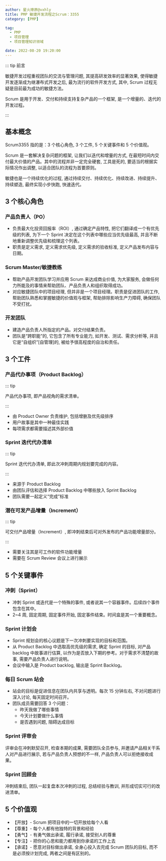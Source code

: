 ```yaml
---
author: 星火燎原@vxhly
title: PMP 敏捷开发流程之Scrum：3355
category: [PMP]

tag:
  - PMP
  - 项目管理
  - 项目管理知识领域

date: 2022-08-20 19:20:00
---
```


::: tip 前言

敏捷开发过程重视团队的交流与管理问题, 其提高研发效率的显著效果, 使得敏捷开发逐渐成为继瀑布式开发之后, 最为流行的软件开发方式, 其中, Scrum 过程无疑是目前最为成功的敏捷方法。

Scrum 是用于开发、交付和持续支持复杂产品的一个框架, 是一个增量的、迭代的开发过程。

:::

<!-- more -->

## 基本概念

Scrum3355 指的是：3 个核心角色, 3 个工件, 5 个关键事件和 5 个价值观。

Scrum 是一套解决复杂问题的框架, 让我们以迭代和增量的方式, 在最短时间内交付最大价值的产品。其中的流程并非一定完全硬套, 工具是死的, 要适当的根据实际情况作出调整, 以适合团队的流程为首要原则。

敏捷也是一个持续优化的过程, 通过持续交付、持续优化、持续改进、持续提升、持续塑造, 最终实现小步快跑, 快速迭代。

## 3 个核心角色

### 产品负责人（PO）

- 负责最大化投资回报率（ROI）, 通过确定产品特性, 把它们翻译成一个有优先级的列表, 为下一个 Sprint 决定在这个列表中哪些应当优先级最高, 并且不断地重新调整优先级和梳理这个列表。
- 职责是定义需求, 定义需求优先级, 定义需求的验收标准, 定义产品发布内容与日期。

### Scrum Master/敏捷教练

- 帮助产品开发团队学习并应用 Scrum 来达成商业价值, 为大家服务, 会做任何力所能及的事情来帮助团队、产品负责人和组织取得成功。
- 对应敏捷团队中的项目经理, 但并非是一个项目经理。职责是促进团队的工作, 帮助团队熟悉和掌握敏捷的价值观与框架, 帮助排除影响生产力障碍, 确保团队不受打扰。

### 开发团队

- 建造产品负责人所指定的产品。对交付结果负责。
- 团队是“跨职能”的, 它包含了所有专业能力, 如开发、测试、需求分析等, 并且它是“自组织”[自管理]的, 被给予很高程度的自治和责任。

## 3 个工件

### 产品代办事项（Product BackIog）

::: tip

产品代办事项, 即产品视角的需求清单。

:::

- 由 Product Owner 负责维护, 包括增删及优先级排序
- 用户故事是其中一种最佳实践
- 每项需求都需要描述其外部价值

### Sprint 迭代代办清单

::: tip

Sprint 迭代代办清单, 即此次冲刺周期内规划要完成的内容。

:::

- 来源于 Product Backlog
- 由团队评估和选择 Product BackIog 中哪些放入 Sprint BackIog
- 团队需要一起定义“完成”标准

### 潜在可发产品增量（Increment）

::: tip

可交付产品增量（Increment）, 即冲刺结束后可对外发布的产品功能增量部分。

:::

- 需要关注其是可工作的软件功能增量
- 需要在 Scrum Review 会议上进行展示

## 5 个关键事件

### 冲刺（Sprint）

- 冲刺 Sprint 或迭代是一个特殊的事件, 或者说其一个容器事件。后续四个事件包含在其中。
- 2~4 周, 固定周期, 固定事件开始, 固定事件结束。时间盒是其一个重要概念。

### Sprint 计划会

- Sprint 规划会的核心议题是下一次冲刺要实现的目标和范围。
- 从 Product Backlog 中选取高优先级的需求, 确定 Sprint 的目标, 对产品 backIog 中故事进行估算, 以作为是否放入下期的参考。对于需求不清楚的故事, 需要产品负责人进行说明。
- 会议中输入是 Product backIog, 输出是 Sprint BackIog。

### 每日 Scrum 站会

- 站会的目标是促进信息在团队内共享与透明。每次 15 分钟左右, 不对问题进行深入讨论, 每天固定时间召开。
- 团队成员需要回答 3 个问题：
  - 昨天我做了哪些事情
  - 今天计划要做什么事情
  - 是否遇到问题, 阻碍达成目标

### Sprint 评审会

评审会在冲刺默契召开, 检查本期的成果, 需要团队全员参与, 并邀请产品相关干系人对产品进行展示, 若与产品负责人预想的不一样, 产品负责人可以拒绝接收成果。

### Sprint 回顾会

冲刺结束后, 团队一起复盘本次冲刺的过程, 总结经验与教训, 并形成切实可行的改进清单。

## 5 个价值观

- 【开放】- Scrum 把项目中的一切开放给每个人看
- 【尊重】- 每个人都有他独特的背景和经验
- 【勇气】- 有勇气做出承诺, 履行承诺, 接受别人的尊重
- 【专注】- 把你的心思和能力都用到你承诺的工作上去
- 【承诺】- 愿意对目标做出承诺, 全身心投入去完成 Scrum 团队的目标, 而不是必须按计划完成, 两者之间是有区别的。
